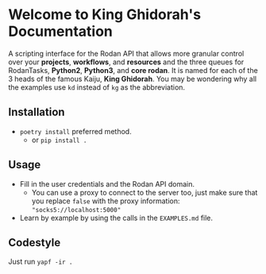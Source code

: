 # Welcome to King Ghidorah's Documentation

A scripting interface for the Rodan API that allows more granular control over your **projects**, **workflows**, and **resources** and the three queues for RodanTasks, **Python2**, **Python3**, and **core rodan**. It is named for each of the 3 heads of the famous Kaiju, **King Ghidorah**. You may be wondering why all the examples use `kd` instead of `kg` as the abbreviation.

## Installation

- `poetry install` preferred method.
  - or `pip install .`

## Usage

- Fill in the user credentials and the Rodan API domain.
  - You can use a proxy to connect to the server too, just make sure that you replace `false` with the proxy information: `"socks5://localhost:5000"`
- Learn by example by using the calls in the `EXAMPLES.md` file.

## Codestyle

Just run `yapf -ir .`

